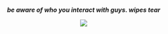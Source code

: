 <h5 align="center">
  <p align="center">
be aware of who you interact with guys. wipes tear
</p>
<img src="https://i.postimg.cc/hv8K7rj0/novi.webp"/>
<!---
MarriednRed/MarriednRed is a ✨ special ✨ repository because its `README.md` (this file) appears on your GitHub profile.
You can click the Preview link to take a look at your changes.
--->
